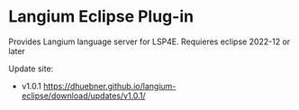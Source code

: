 # Langium Eclipse Plug-in

Provides Langium language server for LSP4E.
Requieres eclipse 2022-12 or later

Update site:

- v1.0.1 https://dhuebner.github.io/langium-eclipse/download/updates/v1.0.1/
